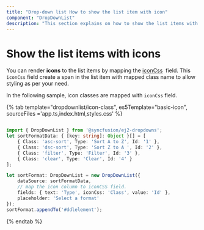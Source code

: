 ```yaml
---
title: "Drop-down list How to show the list item with icon"
component: "DropDownList"
description: "This section explains on how to show the list items with icon in the Syncfusion JavaScript drop-down list control."
---
```


# Show the list items with icons

You can render **icons** to the list items by mapping the
[iconCss](../../api/drop-down-list/#fields)
&nbsp;field. This `iconCss` field create a span in the list item with mapped class name
to allow styling as per your need.

In the following sample, icon classes are mapped with `iconCss` field.

{% tab template="dropdownlist/icon-class", es5Template="basic-icon", sourceFiles ='app.ts,index.html,styles.css' %}

```typescript

import { DropDownList } from '@syncfusion/ej2-dropdowns';
let sortFormatData: { [key: string]: Object }[] = [
    { Class: 'asc-sort', Type: 'Sort A to Z', Id: '1' },
    { Class: 'dsc-sort', Type: 'Sort Z to A ', Id: '2' },
    { Class: 'filter', Type: 'Filter', Id: '3' },
    { Class: 'clear', Type: 'Clear', Id: '4' }
];

let sortFormat: DropDownList = new DropDownList({
    dataSource: sortFormatData,
    // map the icon column to iconCSS field.
    fields: { text: 'Type', iconCss: 'Class', value: 'Id' },
    placeholder: 'Select a format'
});
sortFormat.appendTo('#ddlelement');

```

{% endtab %}